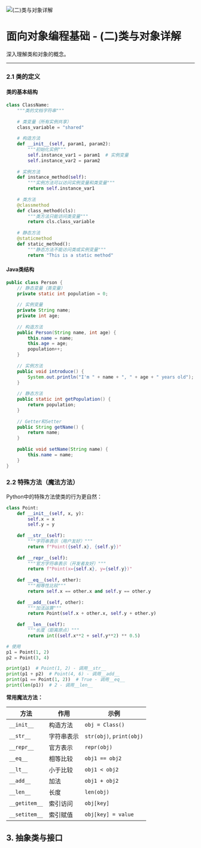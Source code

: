 ![(二)类与对象详解](https://via.placeholder.com/800x200?text=Class+and+Object)

# 面向对象编程基础 - (二)类与对象详解

深入理解类和对象的概念。

---


### 2.1 类的定义

#### 类的基本结构

```python
class ClassName:
    """类的文档字符串"""
    
    # 类变量（所有实例共享）
    class_variable = "shared"
    
    # 构造方法
    def __init__(self, param1, param2):
        """初始化实例"""
        self.instance_var1 = param1  # 实例变量
        self.instance_var2 = param2
    
    # 实例方法
    def instance_method(self):
        """实例方法可以访问实例变量和类变量"""
        return self.instance_var1
    
    # 类方法
    @classmethod
    def class_method(cls):
        """类方法只能访问类变量"""
        return cls.class_variable
    
    # 静态方法
    @staticmethod
    def static_method():
        """静态方法不能访问类或实例变量"""
        return "This is a static method"
```

#### Java类结构

```java
public class Person {
    // 静态变量（类变量）
    private static int population = 0;
    
    // 实例变量
    private String name;
    private int age;
    
    // 构造方法
    public Person(String name, int age) {
        this.name = name;
        this.age = age;
        population++;
    }
    
    // 实例方法
    public void introduce() {
        System.out.println("I'm " + name + ", " + age + " years old");
    }
    
    // 静态方法
    public static int getPopulation() {
        return population;
    }
    
    // Getter和Setter
    public String getName() {
        return name;
    }
    
    public void setName(String name) {
        this.name = name;
    }
}
```

### 2.2 特殊方法（魔法方法）

Python中的特殊方法使类的行为更自然：

```python
class Point:
    def __init__(self, x, y):
        self.x = x
        self.y = y
    
    def __str__(self):
        """字符串表示（用户友好）"""
        return f"Point({self.x}, {self.y})"
    
    def __repr__(self):
        """官方字符串表示（开发者友好）"""
        return f"Point(x={self.x}, y={self.y})"
    
    def __eq__(self, other):
        """相等性比较"""
        return self.x == other.x and self.y == other.y
    
    def __add__(self, other):
        """加法运算"""
        return Point(self.x + other.x, self.y + other.y)
    
    def __len__(self):
        """长度（距离原点）"""
        return int((self.x**2 + self.y**2) ** 0.5)

# 使用
p1 = Point(1, 2)
p2 = Point(3, 4)

print(p1)  # Point(1, 2) - 调用__str__
print(p1 + p2)  # Point(4, 6) - 调用__add__
print(p1 == Point(1, 2))  # True - 调用__eq__
print(len(p1))  # 2 - 调用__len__
```

**常用魔法方法：**

| 方法 | 作用 | 示例 |
|------|------|------|
| `__init__` | 构造方法 | `obj = Class()` |
| `__str__` | 字符串表示 | `str(obj)`, `print(obj)` |
| `__repr__` | 官方表示 | `repr(obj)` |
| `__eq__` | 相等比较 | `obj1 == obj2` |
| `__lt__` | 小于比较 | `obj1 < obj2` |
| `__add__` | 加法 | `obj1 + obj2` |
| `__len__` | 长度 | `len(obj)` |
| `__getitem__` | 索引访问 | `obj[key]` |
| `__setitem__` | 索引赋值 | `obj[key] = value` |

## 3. 抽象类与接口